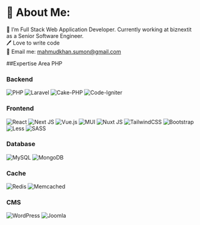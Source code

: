 # 💫 About Me:
🔭 I’m Full Stack Web Application Developer. Currently working at biznextit as a Senior Software Engineer. <br>
🖊️ Love to write code<br>
📧 Email me: mahmudkhan.sumon@gmail.com<br>

##Expertise Area
PHP

### Backend
![PHP](https://img.shields.io/badge/php-%23777BB4.svg?style=flat-square&logo=php&logoColor=white) 
![Laravel](https://img.shields.io/badge/laravel-%23FF2D20.svg?style=flat-square&logo=laravel&logoColor=white) 
![Cake-PHP](https://img.shields.io/badge/%20-CakePHP-maroon?logo=cakephp&?style=flat-square&logo=laravel&logoColor=white)
![Code-Igniter](https://img.shields.io/badge/CodeIgniter-%23EF4223.svg?style=flat-square&logo=codeIgniter&logoColor=white)

### Frontend 
![React](https://img.shields.io/badge/react-%2320232a.svg?style=flat&logo=react&logoColor=%2361DAFB) 
![Next JS](https://img.shields.io/badge/Next-black?style=flat&logo=next.js&logoColor=white) 
![Vue.js](https://img.shields.io/badge/vue.js-%2335495e.svg?style=flat&logo=vuedotjs&logoColor=%234FC08D) 
![MUI](https://img.shields.io/badge/MUI-%230081CB.svg?style=flat&logo=mui&logoColor=white)
![Nuxt JS](https://img.shields.io/badge/Nuxt-002E3B?style=flat&logo=nuxt.js&logoColor=#00DC82)
![TailwindCSS](https://img.shields.io/badge/tailwindcss-%2338B2AC.svg?style=flat&logo=tailwind-css&logoColor=white)
![Bootstrap](https://img.shields.io/badge/bootstrap-%238511FA.svg?style=flat&logo=bootstrap&logoColor=white)
![Less](https://img.shields.io/badge/less-2B4C80?style=flat&logo=less&logoColor=white)
![SASS](https://img.shields.io/badge/SASS-hotpink.svg?style=flat&logo=SASS&logoColor=white)  

### Database
![MySQL](https://img.shields.io/badge/mysql-%2300000f.svg?style=flat&logo=mysql&logoColor=white) 
![MongoDB](https://img.shields.io/badge/MongoDB-%234ea94b.svg?style=flat&logo=mongodb&logoColor=white)

### Cache
![Redis](https://img.shields.io/badge/redis-%23DD0031.svg?style=flat&logo=redis&logoColor=white)
![Memcached](https://img.shields.io/badge/%20-Memcached-black?logo=memcached&style=flat&logo=redis&logoColor=white)

### CMS
![WordPress](https://img.shields.io/badge/WordPress-%23117AC9.svg?style=flat&logo=WordPress&logoColor=white) 
![Joomla](https://img.shields.io/badge/joomla-%235091CD.svg?style=flat&logo=joomla&logoColor=white) 
